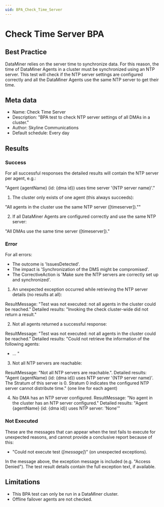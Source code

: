 ```yaml
---
uid: BPA_Check_Time_Server
---
```


# Check Time Server BPA

## Best Practice

DataMiner relies on the server time to synchronize data.
For this reason, the time of DataMiner Agents in a cluster must be synchronized using an NTP server.
This test will check if the NTP server settings are configured correctly and all the DataMiner Agents use the same NTP server to get their time.

## Meta data

* Name: Check Time Server
* Description: "BPA test to check NTP server settings of all DMAs in a cluster."
* Author: Skyline Communications
* Default schedule: Every day

## Results

### Success

For all successful responses the detailed results will contain the NTP server per agent, e.g.:

"Agent {agentName} (id: {dma id}) uses time server '{NTP server name}'."

1. The cluster only exists of one agent (this always succeeds):

"All agents in the cluster use the same NTP server ([timeserver]).""

2. If all DataMiner Agents are configured correctly and use the same NTP server:

"All DMAs use the same time server ([timeserver])."


### Error

For all errors:
- The outcome is 'IssuesDetected'.
- The impact is 'Synchronization of the DMS might be compromised'.
- The CorrectiveAction is 'Make sure the NTP servers are correctly set up and synchronized'.

1. An unexpected exception occurred while retrieving the NTP server details (no results at all):

ResultMessage: "Test was not executed: not all agents in the cluster could be reached."
Detailed results: "Invoking the check cluster-wide did not return a result."

2. Not all agents returned a successful response:

ResultMessage: "Test was not executed: not all agents in the cluster could be reached."
Detailed results: 
"Could not retrieve the information of the following agents: 
- [Agent x]: [Error]
...
"

3. Not all NTP servers are reachable:

ResultMessage: "Not all NTP servers are reachable.".
Detailed results:
"Agent {agentName} (id: {dma id}) uses NTP server '{NTP server name}'. The Stratum of this server is 0. Stratum 0 indicates the configured NTP server cannot distribute time."
(one line for each agent)


4. No DMA has an NTP server configured.
ResultMessage: "No agent in the cluster has an NTP server configured."
Detailed results:
"Agent {agentName} (id: {dma id}) uses NTP server: 'None'"


### Not Executed

These are the messages that can appear when the test fails to execute for unexpected reasons, and cannot provide a conclusive report because of this:

* "Could not execute test (*[message]*)" (on unexpected exceptions). 

In the message above, the exception message is included (e.g. "Access Denied"). The test result details contain the full exception text, if available.

## Limitations

* This BPA test can only be run in a DataMiner cluster.
* Offline failover agents are not checked.
